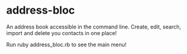 # address-bloc
An address book accessible in the command line. Create, edit, search, import and delete you contacts in one place!

Run ruby address_bloc.rb to see the main menu!
